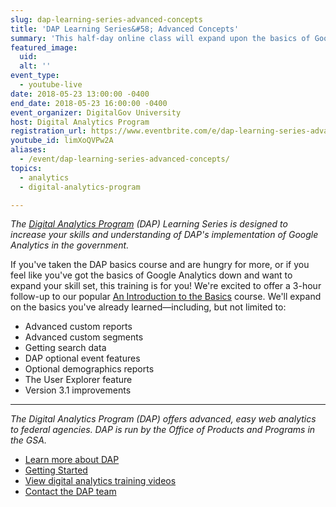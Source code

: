 ```yaml
---
slug: dap-learning-series-advanced-concepts
title: 'DAP Learning Series&#58; Advanced Concepts'
summary: 'This half-day online class will expand upon the basics of Google Analytics&#46;'
featured_image:
  uid:
  alt: ''
event_type:
  - youtube-live
date: 2018-05-23 13:00:00 -0400
end_date: 2018-05-23 16:00:00 -0400
event_organizer: DigitalGov University
host: Digital Analytics Program
registration_url: https://www.eventbrite.com/e/dap-learning-series-advanced-concepts-registration-42564302976
youtube_id: limXoQVPw2A
aliases:
  - /event/dap-learning-series-advanced-concepts/
topics:
  - analytics
  - digital-analytics-program

---
```


_The [Digital Analytics Program](https://www.digitalgov.gov/services/dap/) (DAP) Learning Series is designed to increase your skills and understanding of DAP's implementation of Google Analytics in the government._

If you've taken the DAP basics course and are hungry for more, or if you feel like you've got the basics of Google Analytics down and want to expand your skill set, this training is for you!
We're excited to offer a 3-hour follow-up to our popular [An Introduction to the Basics](https://www.digitalgov.gov/event/dap-learning-series-digital-analytics-program-101/)  course. We'll expand on the basics you've already learned&mdash;including, but not limited to:

* Advanced custom reports
* Advanced custom segments
* Getting search data
* DAP optional event features
* Optional demographics reports
* The User Explorer feature
* Version 3.1 improvements

---

_The Digital Analytics Program (DAP) offers advanced, easy web analytics to federal agencies. DAP is run by the Office of Products and Programs in the GSA._

* [Learn more about DAP](https://www.digitalgov.gov/services/dap/)
* [Getting Started](https://github.com/digital-analytics-program/gov-wide-code)
* [View digital analytics training videos](https://www.youtube.com/playlist?list=PLd9b-GuOJ3nFwlyvLFUtmDpYFKezhot8P)
* [Contact the DAP team](mailto:dap@support.digitalgov.gov)
